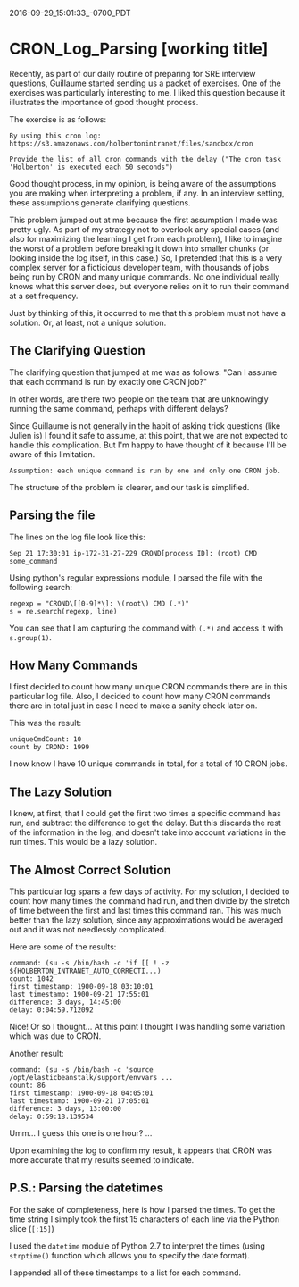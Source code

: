 2016-09-29_15:01:33_-0700_PDT
# CRON_Log_Parsing [working title]

Recently, as part of our daily routine of preparing for SRE interview
questions, Guillaume started sending us a packet of exercises. One of
the exercises was particularly interesting to me. I liked this
question because it illustrates the importance of good thought process.

The exercise is as follows:

```
By using this cron log:
https://s3.amazonaws.com/holbertonintranet/files/sandbox/cron

Provide the list of all cron commands with the delay ("The cron task
'Holberton' is executed each 50 seconds")
```
Good thought process, in my opinion, is being aware of the assumptions
you are making when interpreting a problem, if any. In an interview
setting, these assumptions generate clarifying questions.

This problem jumped out at me because the first assumption I made was
pretty ugly. As part of my strategy not to overlook any special cases
(and also for maximizing the learning I get from each problem), I like
to imagine the worst of a problem before breaking it down into smaller
chunks (or looking inside the log itself, in this case.)  So, I
pretended that this is a very complex server for a ficticious
developer team, with thousands of jobs being run by CRON and many
unique commands. No one individual really knows what this server does,
but everyone relies on it to run their command at a set frequency.

Just by thinking of this, it occurred to me that this problem must not
have a solution. Or, at least, not a unique solution.

## The Clarifying Question

The clarifying question that jumped at me was as follows: "Can I
assume that each command is run by exactly one CRON job?"

In other words, are there two people on the team that are unknowingly
running the same command, perhaps with different delays?

Since Guillaume is not generally in the habit of asking trick
questions (like Julien is) I found it safe to assume, at this point,
that we are not expected to handle this complication. But I'm happy to
have thought of it because I'll be aware of this limitation.

```
Assumption: each unique command is run by one and only one CRON job.
```

The structure of the problem is clearer, and our task is simplified.

## Parsing the file

The lines on the log file look like this:

`Sep 21 17:30:01 ip-172-31-27-229 CROND[process ID]: (root) CMD some_command`

Using python's regular expressions module, I parsed the file with the following search:

```
regexp = "CROND\[[0-9]*\]: \(root\) CMD (.*)"
s = re.search(regexp, line)
```

You can see that I am capturing the command with `(.*)` and access it
with `s.group(1)`.

## How Many Commands

I first decided to count how many unique CRON commands there are in
this particular log file. Also, I decided to count how many CRON
commands there are in total just in case I need to make a sanity check
later on.

This was the result:

```
uniqueCmdCount: 10
count by CROND: 1999
```

I now know I have 10 unique commands in total, for a total of 10 CRON
jobs.

## The Lazy Solution

I knew, at first, that I could get the first two times a specific
command has run, and subtract the difference to get the delay.  But
this discards the rest of the information in the log, and doesn't take
into account variations in the run times. This would be a lazy solution.

## The Almost Correct Solution

This particular log spans a few days of activity. For my solution, I
decided to count how many times the command had run, and then divide
by the stretch of time between the first and last times this command
ran. This was much better than the lazy solution, since any
approximations would be averaged out and it was not needlessly complicated.

Here are some of the results:

```
command: (su -s /bin/bash -c 'if [[ ! -z ${HOLBERTON_INTRANET_AUTO_CORRECTI...)
count: 1042
first timestamp: 1900-09-18 03:10:01
last timestamp: 1900-09-21 17:55:01
difference: 3 days, 14:45:00
delay: 0:04:59.712092
```

Nice! Or so I thought... At this point I thought I was handling some
variation which was due to CRON.

Another result:

```
command: (su -s /bin/bash -c 'source /opt/elasticbeanstalk/support/envvars ...
count: 86
first timestamp: 1900-09-18 04:05:01
last timestamp: 1900-09-21 17:05:01
difference: 3 days, 13:00:00
delay: 0:59:18.139534
```

Umm... I guess this one is one hour? ...

Upon examining the log to confirm my result, it appears that CRON was
more accurate that my results seemed to indicate.


## P.S.: Parsing the datetimes

For the sake of completeness, here is how I parsed the times. To get the
time string I simply took the first 15 characters of each line via the
Python slice (`[:15]`)

I used the `datetime` module of Python 2.7 to interpret the times
(using `strptime()` function which allows you to specify the date
format).

I appended all of these timestamps to a list for each command.
